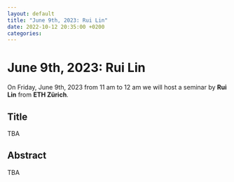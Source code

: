 ```yaml
---
layout: default
title: "June 9th, 2023: Rui Lin"
date: 2022-10-12 20:35:00 +0200
categories:
---
```


# June 9th, 2023: Rui Lin

On Friday, June 9th, 2023 from 11 am to 12 am we will host a seminar by **Rui Lin** from **ETH Zürich**. 

## Title

TBA

## Abstract 

TBA




